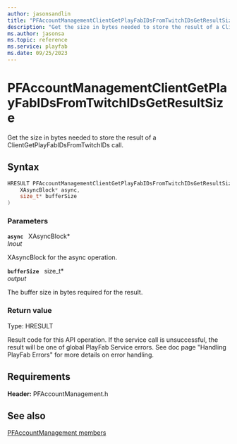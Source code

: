 ```yaml
---
author: jasonsandlin
title: "PFAccountManagementClientGetPlayFabIDsFromTwitchIDsGetResultSize"
description: "Get the size in bytes needed to store the result of a ClientGetPlayFabIDsFromTwitchIDs call."
ms.author: jasonsa
ms.topic: reference
ms.service: playfab
ms.date: 09/25/2023
---
```


# PFAccountManagementClientGetPlayFabIDsFromTwitchIDsGetResultSize  

Get the size in bytes needed to store the result of a ClientGetPlayFabIDsFromTwitchIDs call.  

## Syntax  
  
```cpp
HRESULT PFAccountManagementClientGetPlayFabIDsFromTwitchIDsGetResultSize(  
    XAsyncBlock* async,  
    size_t* bufferSize  
)  
```  
  
### Parameters  
  
**`async`** &nbsp; XAsyncBlock*  
*_Inout_*  
  
XAsyncBlock for the async operation.  
  
**`bufferSize`** &nbsp; size_t*  
*output*  
  
The buffer size in bytes required for the result.  
  
  
### Return value
Type: HRESULT
  
Result code for this API operation. If the service call is unsuccessful, the result will be one of global PlayFab Service errors. See doc page "Handling PlayFab Errors" for more details on error handling.
  
  
## Requirements  
  
**Header:** PFAccountManagement.h
  
## See also  
[PFAccountManagement members](../pfaccountmanagement_members.md)  

  
  
